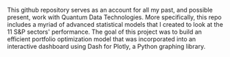 This github repository serves as an account for all my past, and possible present, work with Quantum Data Technologies. More specifically, this repo includes a myriad of advanced statistical models that I created to look at the 11 S&P sectors' performance. The goal of this project was to build an efficient portfolio optimization model that was incorporated into an interactive dashboard using Dash for Plotly, a Python graphing library.